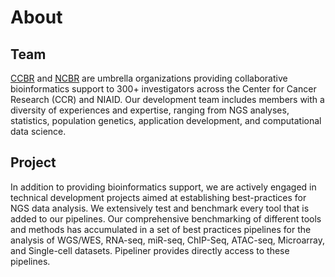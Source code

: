 # About

## Team

[CCBR](https://ccbr.ccr.cancer.gov/) and [NCBR](https://ncbr.ncifcrf.gov/) are umbrella organizations providing collaborative bioinformatics support to 300+ investigators across the Center for Cancer Research (CCR) and NIAID. Our development team includes members with a diversity of experiences and expertise, ranging from NGS analyses, statistics, population genetics, application development, and computational data science.

## Project

In addition to providing bioinformatics support, we are actively engaged in technical development projects aimed at establishing best-practices for NGS data analysis. We extensively test and benchmark every tool that is added to our pipelines. Our comprehensive benchmarking of different tools and methods has accumulated in a set of best practices pipelines for the analysis of WGS/WES, RNA-seq, miR-seq, ChIP-Seq, ATAC-seq, Microarray, and Single-cell datasets. Pipeliner provides directly access to these pipelines.
